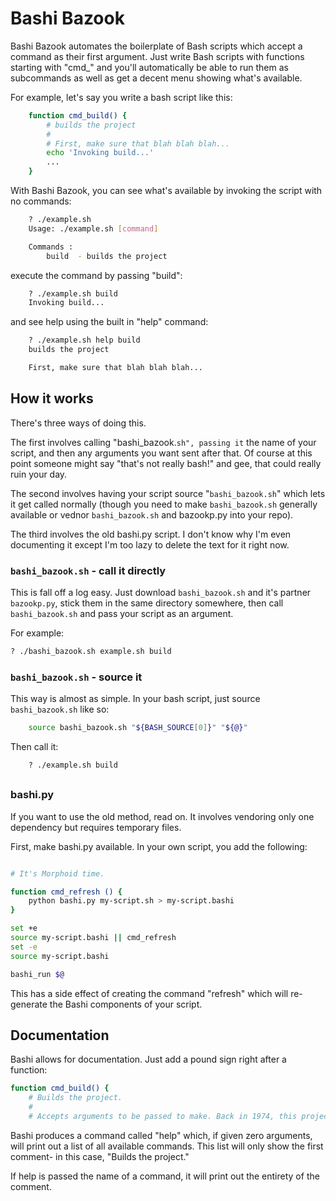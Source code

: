 # Bashi Bazook

Bashi Bazook automates the boilerplate of Bash scripts which accept a command
as their first argument. Just write Bash scripts with functions starting with "cmd_" and you'll automatically be able to run them as subcommands as well as get a decent menu showing what's available.

For example, let's say you write a bash script like this:

```bash
    function cmd_build() {
        # builds the project
        #
        # First, make sure that blah blah blah...
        echo 'Invoking build...'
        ...
    }
```

With Bashi Bazook, you can see what's available by invoking the script with no commands:

```bash
    ? ./example.sh
    Usage: ./example.sh [command]

    Commands :
        build  - builds the project
```

execute the command by passing "build":

```bash
    ? ./example.sh build
    Invoking build...
```

and see help using the built in "help" command:

```bash
    ? ./example.sh help build
    builds the project

    First, make sure that blah blah blah...
```

## How it works

There's three ways of doing this.

The first involves calling "bashi_bazook.`sh", passing it` the name of your script, and then any arguments you want sent after that. Of course at this point someone might say "that's not really bash!" and gee, that could really ruin your day.

The second involves having your script source "`bashi_bazook.sh`" which lets it get called normally (though you need to make `bashi_bazook.sh` generally available or vednor `bashi_bazook.sh` and bazookp.py into your repo).

The third involves the old bashi.py script. I don't know why I'm even documenting it except I'm too lazy to delete the text for it right now.

### `bashi_bazook.sh` - call it directly

This is fall off a log easy. Just download `bashi_bazook.sh` and it's partner `bazookp.py`, stick them in the same directory somewhere, then call `bashi_bazook.sh` and pass your script as an argument.

For example:

```bash
? ./bashi_bazook.sh example.sh build
```

### `bashi_bazook.sh` - source it

This way is almost as simple. In your bash script, just source `bashi_bazook.sh` like so:


```bash
    source bashi_bazook.sh "${BASH_SOURCE[0]}" "${@}"
```

Then call it:

```bash
    ? ./example.sh build
```

##

### bashi.py

If you want to use the old method, read on. It involves vendoring only one dependency but requires temporary files.

First, make bashi.py available.
In your own script, you add the following:

```bash

# It's Morphoid time.

function cmd_refresh () {
    python bashi.py my-script.sh > my-script.bashi
}

set +e
source my-script.bashi || cmd_refresh
set -e
source my-script.bashi

bashi_run $@

```

This has a side effect of creating the command "refresh" which will re-generate
the Bashi components of your script.

## Documentation

Bashi allows for documentation. Just add a pound sign right after a function:

```bash
function cmd_build() {
    # Builds the project.
    #
    # Accepts arguments to be passed to make. Back in 1974, this project was ...
```

Bashi produces a command called "help" which, if given zero arguments, will
print out a list of all available commands. This list will only show the first
comment- in this case, "Builds the project."

If help is passed the name of a command, it will print out the entirety of the
comment.

